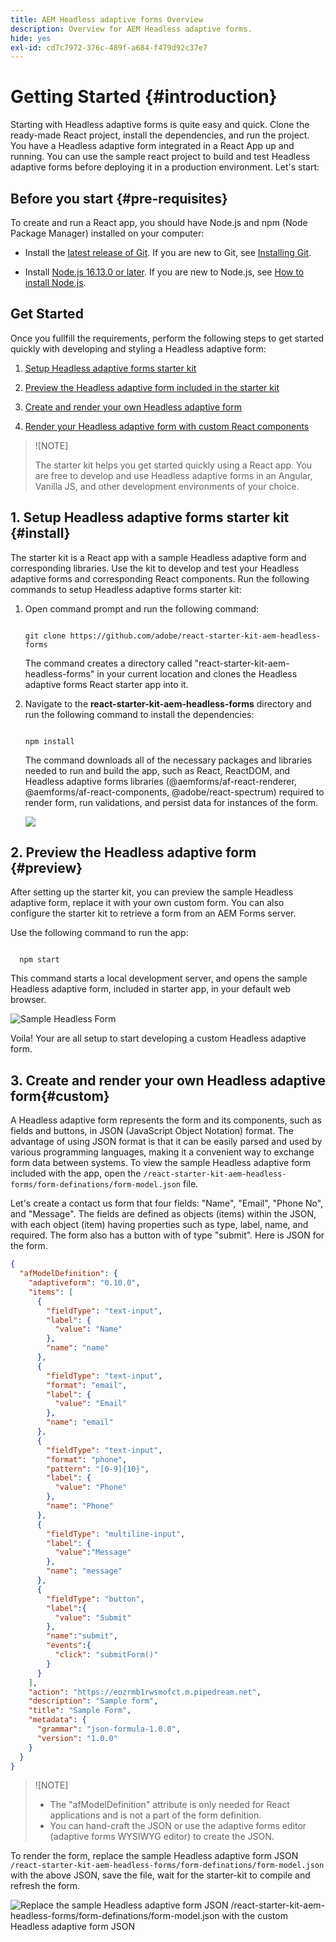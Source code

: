 ```yaml
---
title: AEM Headless adaptive forms Overview
description: Overview for AEM Headless adaptive forms.
hide: yes
exl-id: cd7c7972-376c-489f-a684-f479d92c37e7
---
```



# Getting Started {#introduction}

Starting with Headless adaptive forms is quite easy and quick. Clone the ready-made React project, install the dependencies, and run the project. You have a Headless adaptive form integrated in a React App up and running. You can use the sample react project to build and test Headless adaptive forms before deploying it in a production environment. Let's start:

## Before you start {#pre-requisites}

To create and run a React app, you should have Node.js and npm (Node Package Manager) installed on your computer:

*   Install the [latest release of Git](https://git-scm.com/downloads). If you are new to Git, see [Installing Git](https://git-scm.com/book/en/v2/Getting-Started-Installing-Git).

*   Install [Node.js 16.13.0 or later](https://nodejs.org/en/download/). If you are new to Node.js, see [How to install Node.js](https://nodejs.dev/en/learn/how-to-install-nodejs).

## Get Started

Once you fullfill the requirements, perform the following steps to get started quickly with developing and styling a Headless adaptive form:

1.  [Setup Headless adaptive forms starter kit](#setup)

1.  [Preview the Headless adaptive form included in the starter kit](#preview)

1.  [Create and render your own Headless adaptive form](#custom)

1.  [Render your Headless adaptive form with custom React components](#style)
    
   >![NOTE]
   >
   >
   > The starter kit helps you get started quickly using a React app. You are free to develop and use Headless adaptive forms in an Angular, Vanilla JS, and other development environments of your choice. 



## 1.  Setup Headless adaptive forms starter kit {#install}

The starter kit is a React app with a sample Headless adaptive form and corresponding libraries. Use the kit to develop and test your Headless adaptive forms and corresponding React components. Run the following commands to setup Headless adaptive forms starter kit:

1.  Open command prompt and run the following command:

    ```shell

    git clone https://github.com/adobe/react-starter-kit-aem-headless-forms

    ```

    The command creates a directory called "react-starter-kit-aem-headless-forms" in your current location and clones the Headless adaptive forms React starter app into it.

1.  Navigate to the **react-starter-kit-aem-headless-forms** directory and run the following command to install the dependencies:

    ```shell

    npm install

    ```

    The command downloads all of the necessary packages and libraries needed to run and build the app, such as React, ReactDOM, and Headless adaptive forms 
    libraries (@aemforms/af-react-renderer, @aemforms/af-react-components, @adobe/react-spectrum) required to render form, run validations, and persist data for instances of the form. 

    ![](/help/assets/install-react-app-starter-kit.png)



## 2. Preview the Headless adaptive form {#preview}

After setting up the starter kit, you can preview the sample Headless adaptive form, replace it with your own custom form. You can also configure the starter kit to retrieve a form from an AEM Forms server.

Use the following command to run the app: 

  ```shell

    npm start

  ```

   
  This command starts a local development server, and opens the sample Headless adaptive form, included in starter app, in your default web browser.

  ![Sample Headless Form](assets/sample-headless-adaptive-form.png)

  Voila! Your are all setup to start developing a custom Headless adaptive form. 
    
  <!--  As you know, in a headless form the form data and logic are separate from the presentation layer and can be used by any client that can make HTTP requests, such as a mobile app, a static site, or a different web application. The form is often managed and stored on a server, which serves as the backend for the form. The client sends requests to the server to retrieve the form, submit data, and receive updated form data. This allows for greater flexibility and integration with different technologies. You can store and retrive a Headless adaptive form on an AEM Server  -->

## 3. Create and render your own Headless adaptive form{#custom}

A Headless adaptive form represents the form and its components, such as fields and buttons, in JSON (JavaScript Object Notation) format. The advantage of using JSON format is that it can be easily parsed and used by various programming languages, making it a convenient way to exchange form data between systems. To view the sample Headless adaptive form included with the app, open the `/react-starter-kit-aem-headless-forms/form-definations/form-model.json` file. 

Let's create a contact us form that four fields: "Name", "Email", "Phone No", and "Message". The fields are defined as objects (items) within the JSON, with each object (item) having properties such as type, label, name, and required. The form also has a button with of type "submit". Here is JSON for the form. 


```JSON
{
  "afModelDefinition": {
    "adaptiveform": "0.10.0",
    "items": [
      {
        "fieldType": "text-input",
        "label": {
          "value": "Name"
        },
        "name": "name"
      },
      {
        "fieldType": "text-input",
        "format": "email",
        "label": {
          "value": "Email"
        },
        "name": "email"
      },
      {
        "fieldType": "text-input",
        "format": "phone",
        "pattern": "[0-9]{10}",
        "label": {
          "value": "Phone"
        },
        "name": "Phone"
      },
      {
        "fieldType": "multiline-input",
        "label": {
          "value":"Message"
        },
        "name": "message"
      },
      {
        "fieldType": "button",
        "label":{
          "value": "Submit"
        },
        "name":"submit",
        "events":{
          "click": "submitForm()"
        }
      }
    ],
    "action": "https://eozrmb1rwsmofct.m.pipedream.net",
    "description": "Sample form",
    "title": "Sample Form",
    "metadata": {
      "grammar": "json-formula-1.0.0",
      "version": "1.0.0"
    }
  }
}

```

>![NOTE]
>
>
> * The "afModelDefinition" attribute is only needed for React applications and is not a part of the form definition.
> * You can hand-craft the JSON or use the adaptive forms editor (adaptive forms WYSIWYG editor) to create the JSON.


To render the form, replace the sample Headless adaptive form JSON `/react-starter-kit-aem-headless-forms/form-definations/form-model.json` with the above JSON, save the file, wait for the starter-kit to compile and refresh the form.    

![Replace the sample Headless adaptive form JSON `/react-starter-kit-aem-headless-forms/form-definations/form-model.json` with the custom Headless adaptive form JSON](assets/render-custom-headless-adaptive-form.png)

<!-- Your form is ready. Let's add some validations and make "Name", "Email", and "Message" fields mandatory. -->


<!-- 

## 4. Render your Headless adaptive form with custom React components

You can develop and use custom components to render or style your Headless adaptive form as per your requirements. The getting started guide uses Google Material UI components to illustrate how to render a Headless adaptive form with custom React components. You can use any other React components library or develop your own custom React Components.

By default, the starter kit uses Adobe's Spectrum UI components. Let's set it to use Google's Material UI:

1.  Open command prompt, navigate to the **react-starter-kit-aem-headless-forms** and run the following command:

    ```shell
    
    npm install @mui/material @emotion/react @emotion/styled --force
    
    ```

    It installs the Google Material UI npm libraries and and adds the libraries to starter kits dependencies. You can now use Material UI components to render Headless Adaptive Froms components.  

    The process of using a third-party library to render Headless Adaptive forms component (form field) is know as mapping. You map each component type ([fieldType](https://opensource.adobe.com/aem-forms-af-runtime/storybook/?path=/docs/adaptive-form-components-text-input-field--def)) to corresponding component of third-party library. For example, Google Material UI library components. 

1.  [fieldType](https://opensource.adobe.com/aem-forms-af-runtime/storybook/?path=/docs/adaptive-form-components-text-input-field--def) for Name, Email, and Phone components in the Contact Us form that you created in previous section is "text-input". To map these components to [Google Material UI Text Field component](https://mui.com/material-ui/react-text-field/):

    1.  Open the **react-starter-kit-aem-headless-forms** directory in a code editor and navigate to navigate to `\react-starter-kit-aem-headless-forms\src\components`.
  
        Examples in documents are based on VSCode. You are free to use any plain-text code editor. 

    1.  Create a copy of the **slider** or **richtext** folder, and rename the copied folder to **materialtextfield**. Slider and richtext are two sample custom components available in the starter app. You can use these to create your own custom components.

        ![The materialtextfield custom component in VSCode](/help/assets/richtext-custom-component-in-vscode.png)

    1. Open the `\react-starter-kit-aem-headless-forms\src\components\materialbutton\index.tsx` file. Add the following statement to import the Material UI Text Field component to your starter kit





<!-- 
[Headless adaptive form Storybook](https://opensource.adobe.com/aem-forms-af-runtime/storybook/) is a great resource for React developers to see examples of headless adaptive forms and learn about components, events, layouts, validations, constraints, and more.

![Storybook](/help/assets/storybook.png) -->

<!-- 
## Change default style of a Headless adaptive form

The default form in the starter app uses Adobe's Spectrum UI components style the form. Headless adaptive forms allows you to use your own UI components to render a form. Let's set the default form to use Google's Material UI:

1. Install the Google Material UI npm library. To install, open command prompt, navigate to the **aem-headless-forms-app-starter** directory, and run the following command:

    ```shell
    
    npm install @mui/material @emotion/react @emotion/styled --force
    
    ```

    This installs the Material UI library, and adds it to your project's dependencies. You can then import and use    Material UI components in your React app. 

1. Next steps are to create custom components, update your JSON file to use custom components, and update the mappings file. Let's learn to do it with the help of a button component: 

      1. Create a custom buttons component that uses Material UI:
         1. In your starter app project, navigate to `\aem-headless-forms-app-starter\src\components`, create a copy of the       slider or richtext folder, and rename the copied folder to `materialbutton`. Slider and richtext are two sample       custom components available in the starter app. You can these to create your own custom components.
         1. Open the `\aem-headless-forms-app-starter\src\components\materialbutton\index.tsx` file. Add the following      statement to import the Material UI button component to your starter app:

      1. Updated the form-model.json file to use custom buttons component: 
          1. Open the `/aem-headless-forms-app-starter/form-definations/form-model.json` file for editing.
          1. Change `"fieldType": "button"` to `"fieldType": "custom:button"` and save the file.
         
            ```JSON

            import Button from '@material-ui/core/Button';

            ```

            Then, replace the the Slider component tag with Button component tag:


          ```JSON

          <Slider {...res} {...actions}  />

          ```

          with

          ```JSON

          <Button>Primary</Button>



            
          1. Replace the slider component tag with button and replace 

          ```JSON

            <Slider {...res} {...actions}  />

          ```

          with

          ```JSON

            <Button>Primary</Button>

          ```
 





## Use a custom form with sample Headless Forms app

You can configure the app to fetch a Headless adaptive form from an AEM Forms Server or replace the sample Headless adaptive form included with the app to a custom Headless adaptive form. By default, the app is configured to use the sample Headless adaptive form included with the app. You can get some sample/custom Headless adaptive form JSON from [Storybook](https://opensource.adobe.com/aem-forms-af-runtime/storybook/?path=/story/reference-examples--contact). Use the **Raw** option on Storybook to view JSON structure of the form.

![](/help/assets/storybook-example.png)

### Replace the sample Headless adaptive form included with the app to a custom Headless adaptive form

1.  Open the  /aem-headless-forms-app-starter/form-definations/form-model.json file for editing.
1.  Replace the content of the **afModelDefinition** property with your custom Headless adaptive form. For example, when you use the [Contact](https://opensource.adobe.com/aem-forms-af-runtime/storybook/?path=/story/reference-examples--contact) form the final content of the file look like the following:


    ``` JSON

        {
        "afModelDefinition": {
        "adaptiveform": "0.0.10",
        "metadata": {
        "version": "1.0.0"
        },
        "items": [
        {
            "name": "firstName",
            "fieldType": "text-input",
            "default": "john",
            "type": "string",
            "minLength": 0,
            "maxLength": 30,
            "required": true,
            "constraintMessages": {
            "minLength": "Name cannot be empty",
            "maxLength": "Please enter only first 30 characters of your name",
            "required": "Name cannot be empty"
            },
            "description": "We need it to address you in our responses",
            "screenReaderText": "'Enter your name as you like us to address you'",
            "rules": {
            "required": "$form.isAnonymous.$value != true"
            },
            "label": {
            "value": "First Name"
            }
        },
        {
            "name": "lastName",
            "fieldType": "text-input",
            "default": "doe",
            "description": "We need it to address you in our responses",
            "screenReaderText": "Enter your name as you like us to address you",
            "type": "string",
            "minLength": 0,
            "maxLength": 30,
            "required": true,
            "constraintMessages": {
            "minLength": "Name cannot be empty",
            "maxLength": "Please enter only first 30 characters of your name",
            "required": "Name cannot be empty"
            },
            "rules": {
            "required": "$form.isAnonymous.$value != true"
            },
            "label": {
            "value": "Last Name"
            }
        },
        {
            "name": "name",
            "fieldType": "text-input",
            "rules": {
            "value": "$form.firstName.$value & ' ' & $form.lastName.$value"
            },
            "label": {
            "value": "Your Full Name"
            }
        },
        {
            "name": "email",
            "fieldType": "text-input",
            "description": "It's a promise that we will not spam you",
            "screenReaderText": "Provide your email address so that we can reply to you.",
            "type": "string",
            "format": "email",
            "required": true,
            "constraintMessages": {
            "format": "Please enter a valid email address",
            "required": "The email address is mandatory"
            },
            "rules": {
            "required": "$form.isAnonymous.$value != true"
            },
            "label": {
            "value": "Email Address"
            }
        },
        {
            "name": "isAnonymous",
            "fieldType": "checkbox",
            "description": "In case you want to remain anonymous",
            "type": "boolean",
            "required": true,
            "label": {
            "value": "Remain Anonymous",
            "richText": false,
            "visible": false
            }
        },
        {
            "name": "phone",
            "fieldType": "text-input",
            "description": "Your mobile number where we can reach you. But only if you want",
            "screenReaderText": "Enter you mobile number without the ISD code",
            "pattern": "[0-9]{10}",
            "constraintMessages": {
            "pattern": "Phone number must be 10 digit long"
            },
            "label": {
            "value": "Mobile Number"
            }
        },
        {
            "name": "submit",
            "fieldType": "button",
            "screenReaderText": "Enter your message in less than 1000 characters and minimum 50 characters",
            "events": {
            "click": "dispatchEvent($form, 'submit')"
            },
            "label": {
            "value": "Submit"
            }
        }
        ]
    }
    }

    ```

1.  Save the file. Wait for Webpack to render the form. The browser window is automatically refreshed after the webpack bundle is ready.


-->